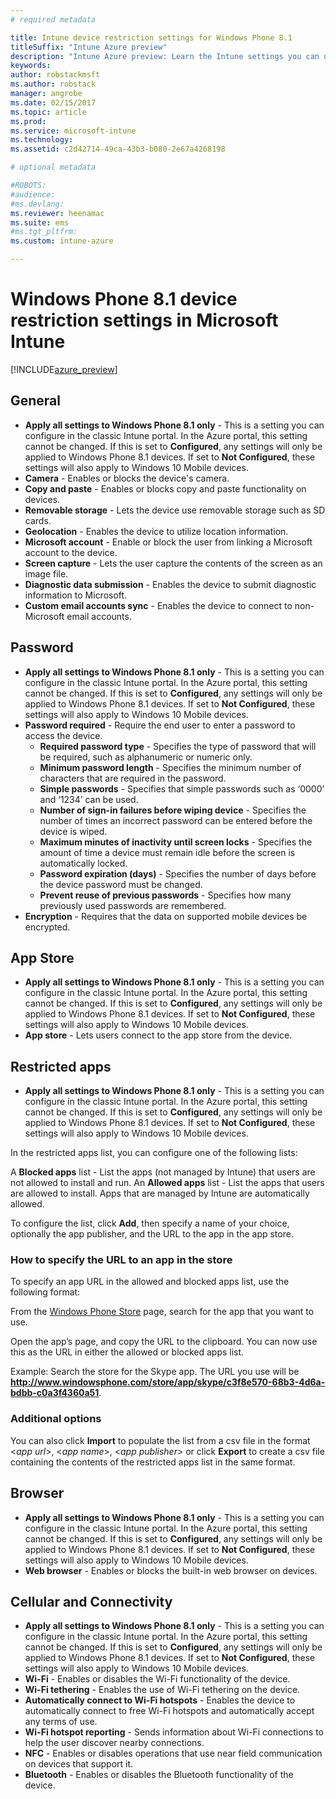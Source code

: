 ```yaml
---
# required metadata

title: Intune device restriction settings for Windows Phone 8.1titleSuffix: "Intune Azure preview"
description: "Intune Azure preview: Learn the Intune settings you can use to control device settings and functionality on Windows Phone 8.1 devices."
keywords:
author: robstackmsft
ms.author: robstack
manager: angrobe
ms.date: 02/15/2017
ms.topic: article
ms.prod:
ms.service: microsoft-intune
ms.technology:
ms.assetid: c2d42714-49ca-43b3-b080-2e67a4268198

# optional metadata

#ROBOTS:
#audience:
#ms.devlang:
ms.reviewer: heenamac
ms.suite: ems
#ms.tgt_pltfrm:
ms.custom: intune-azure

---
```


# Windows Phone 8.1 device restriction settings in Microsoft Intune

[!INCLUDE[azure_preview](./includes/azure_preview.md)]

## General
- 	**Apply all settings to Windows Phone 8.1 only** - This is a setting you can configure in the classic Intune portal. In the Azure portal, this setting cannot be changed. If this is set to **Configured**, any settings will only be applied to Windows Phone 8.1 devices. If set to **Not Configured**, these settings will also apply to Windows 10 Mobile devices.
- 	**Camera** - Enables or blocks the device's camera.
- 	**Copy and paste** - Enables or blocks copy and paste functionality on devices.
- 	**Removable storage** - Lets the device use removable storage such as SD cards.
- 	**Geolocation** - Enables the device to utilize location information.
- 	**Microsoft account** - Enable or block the user from linking a Microsoft account to the device.
- 	**Screen capture** - Lets the user capture the contents of the screen as an image file.
- 	**Diagnostic data submission** - Enables the device to submit diagnostic information to Microsoft.
- 	**Custom email accounts sync** - Enables the device to connect to non-Microsoft email accounts.

## Password
- 	**Apply all settings to Windows Phone 8.1 only** - This is a setting you can configure in the classic Intune portal. In the Azure portal, this setting cannot be changed. If this is set to **Configured**, any settings will only be applied to Windows Phone 8.1 devices. If set to **Not Configured**, these settings will also apply to Windows 10 Mobile devices.
- 	**Password required** - Require the end user to enter a password to access the device.
	- 	**Required password type** - Specifies the type of password that will be required, such as alphanumeric or numeric only.
	- 	**Minimum password length** - Specifies the minimum number of characters that are required in the password.
	- 	**Simple passwords** - Specifies that simple passwords such as ‘0000’ and ‘1234’ can be used.
	- 	**Number of sign-in failures before wiping device** - Specifies the number of times an incorrect password can be entered before the device is wiped.
	- 	**Maximum minutes of inactivity until screen locks** - Specifies the amount of time a device must remain idle before the screen is automatically locked.
	- 	**Password expiration (days)** - Specifies the number of days before the device password must be changed.
	- 	**Prevent reuse of previous passwords** - Specifies how many previously used passwords are remembered.
- 	**Encryption** - Requires that the data on supported mobile devices be encrypted.

## App Store
- 	**Apply all settings to Windows Phone 8.1 only** - This is a setting you can configure in the classic Intune portal. In the Azure portal, this setting cannot be changed. If this is set to **Configured**, any settings will only be applied to Windows Phone 8.1 devices. If set to **Not Configured**, these settings will also apply to Windows 10 Mobile devices.
- 	**App store** - Lets users connect to the app store from the device.

## Restricted apps

- 	**Apply all settings to Windows Phone 8.1 only** - This is a setting you can configure in the classic Intune portal. In the Azure portal, this setting cannot be changed. If this is set to **Configured**, any settings will only be applied to Windows Phone 8.1 devices. If set to **Not Configured**, these settings will also apply to Windows 10 Mobile devices.

In the restricted apps list, you can configure one of the following lists:

A **Blocked apps** list - List the apps (not managed by Intune) that users are not allowed to install and run.
An **Allowed apps** list - List the apps that users are allowed to install. Apps that are managed by Intune are automatically allowed.

To configure the list, click **Add**, then specify a name of your choice, optionally the app publisher, and the URL to the app in the app store.

### How to specify the URL to an app in the store

To specify an app URL in the allowed and blocked apps list, use the following format:

From the [Windows Phone Store](https://www.microsoft.com/store/apps/windows-phone) page, search for the app that you want to use.

Open the app’s page, and copy the URL to the clipboard. You can now use this as the URL in either the allowed or blocked apps list.

Example: Search the store for the Skype app. The URL you use will be **http://www.windowsphone.com/store/app/skype/c3f8e570-68b3-4d6a-bdbb-c0a3f4360a51**.



### Additional options

You can also click **Import** to populate the list from a csv file in the format <*app url*>, <*app name*>, <*app publisher*> or click **Export** to create a csv file containing the contents of the restricted apps list in the same format.


## Browser
- 	**Apply all settings to Windows Phone 8.1 only** - This is a setting you can configure in the classic Intune portal. In the Azure portal, this setting cannot be changed. If this is set to **Configured**, any settings will only be applied to Windows Phone 8.1 devices. If set to **Not Configured**, these settings will also apply to Windows 10 Mobile devices.
- 	**Web browser** - Enables or blocks the built-in web browser on devices.

## Cellular and Connectivity
- 	**Apply all settings to Windows Phone 8.1 only** - This is a setting you can configure in the classic Intune portal. In the Azure portal, this setting cannot be changed. If this is set to **Configured**, any settings will only be applied to Windows Phone 8.1 devices. If set to **Not Configured**, these settings will also apply to Windows 10 Mobile devices.
- 	**Wi-Fi** - Enables or disables the Wi-Fi functionality of the device.
- 	**Wi-Fi tethering** - Enables the use of Wi-Fi tethering on the device.
- 	**Automatically connect to Wi-Fi hotspots** - Enables the device to automatically connect to free Wi-Fi hotspots and automatically accept any terms of use.
- 	**Wi-Fi hotspot reporting** - Sends information about Wi-Fi connections to help the user discover nearby connections.
- 	**NFC** - Enables or disables operations that use near field communication on devices that support it.
- 	**Bluetooth** - Enables or disables the Bluetooth functionality of the device.
